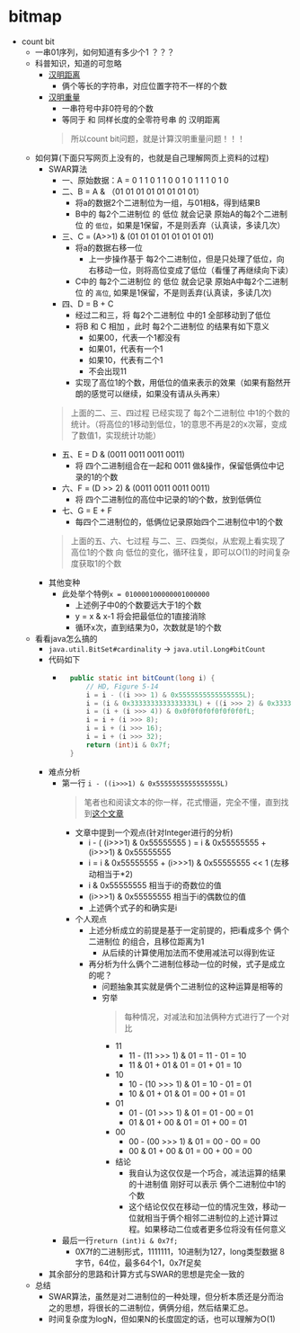 # bitmap

* count bit
    * 一串01序列，如何知道有多少个1 ？？？
    * 科普知识，知道的可忽略
        * [汉明距离](https://baike.baidu.com/item/%E6%B1%89%E6%98%8E%E8%B7%9D%E7%A6%BB/475174?fr=aladdin)
            * 俩个等长的字符串，对应位置字符不一样的个数
        * [汉明重量](https://baike.baidu.com/item/%E6%B1%89%E6%98%8E%E9%87%8D%E9%87%8F/7110799?fr=aladdin)
            * 一串符号中非0符号的个数
            * 等同于 和 同样长度的全零符号串 的 汉明距离
            > 所以count bit问题，就是计算汉明重量问题！！！
    * 如何算(下面只写网页上没有的，也就是自己理解网页上资料的过程)
        * SWAR算法
            * 一、原始数据：A = 0 1 1 0 1 1 0 0 1 0 1 1 1 0 1 0
            * 二、B = A & （01 01 01 01 01 01 01 01）
                * 将a的数据2个二进制位为一组，与01相&，得到结果B
                * B中的 每2个二进制位 的 低位 就会记录 原始A的每2个二进制位 的 `低位`，如果是1保留，不是则丢弃（认真读，多读几次）
            * 三、C = (A>>1) & (01 01 01 01 01 01 01 01)
                * 将a的数据右移一位
                    * 上一步操作基于 每2个二进制位，但是只处理了低位，向右移动一位，则将高位变成了低位（看懂了再继续向下读）
                * C中的 每2个二进制位 的 低位 就会记录 原始A中每2个二进制位 的 `高位`, 如果是1保留，不是则丢弃(认真读，多读几次)
            * 四、D = B + C
                * 经过二和三，将 每2个二进制位 中的1 全部移动到了低位
                * 将B 和 C 相加 ，此时 每2个二进制位 的结果有如下意义
                    * 如果00，代表一个1都没有
                    * 如果01，代表有一个1
                    * 如果10，代表有二个1
                    * 不会出现11
                * 实现了高位1的个数，用低位的值来表示的效果（如果有豁然开朗的感觉可以继续，如果没有请从头再来）
            > 上面的二、三、四过程 已经实现了 每2个二进制位 中1的个数的统计。（将高位的1移动到低位，1的意思不再是2的x次幂，变成了数值1，实现统计功能）
            * 五、E = D & (0011 0011 0011 0011)
                * 将 四个二进制组合在一起和 0011 做&操作，保留低俩位中记录的1的个数
            * 六、F = (D >> 2) & (0011 0011 0011 0011)
                * 将 四个二进制位的高位中记录的1的个数，放到低俩位
            * 七、G = E + F
                * 每四个二进制位的，低俩位记录原始四个二进制位中1的个数
            > 上面的五、六、七过程 与二、三、四类似，从宏观上看实现了 高位1的个数 向 低位的变化，循环往复，即可以O(1)的时间复杂度获取1的个数
        * 其他变种
            * 此处举个特例`x = 010000100000001000000`
                * 上述例子中0的个数要远大于1的个数
                * y = x & x-1 将会把最低位的1直接消除
                * 循环x次，直到结果为0，次数就是1的个数
    * 看看java怎么搞的
        * `java.util.BitSet#cardinality` -> `java.util.Long#bitCount`
        * 代码如下
            * ```java
                public static int bitCount(long i) {
                    // HD, Figure 5-14
                    i = i - ((i >>> 1) & 0x5555555555555555L);
                    i = (i & 0x3333333333333333L) + ((i >>> 2) & 0x3333333333333333L);
                    i = (i + (i >>> 4)) & 0x0f0f0f0f0f0f0f0fL;
                    i = i + (i >>> 8);
                    i = i + (i >>> 16);
                    i = i + (i >>> 32);
                    return (int)i & 0x7f;
                }
              ```     
        * 难点分析
            * 第一行 `i - ((i>>>1) & 0x5555555555555555L)`
                > 笔者也和阅读文本的你一样，花式懵逼，完全不懂，直到找到[这个文章](https://juejin.cn/post/6844904098123218957#heading-7)
                * 文章中提到一个观点(针对Integer进行的分析) 
                    * i - ( (i>>>1) & 0x55555555 ) = i & 0x55555555 + (i>>>1) & 0x55555555
                    * i = i & 0x55555555 + (i>>>1) & 0x55555555 << 1 (左移动相当于*2)
                    * i & 0x55555555 相当于i的奇数位的值
                    * (i>>>1) & 0x55555555 相当于i的偶数位的值
                    * 上述俩个式子的和确实是i
                * 个人观点
                    * 上述分析成立的前提是基于一定前提的，把i看成多个 俩个二进制位 的组合，且移位距离为1
                        * 从后续的计算使用加法而不使用减法可以得到佐证
                    * 再分析为什么俩个二进制位移动一位的时候，式子是成立的呢？
                        * 问题抽象其实就是俩个二进制位的这种运算是相等的
                        * 穷举
                            > 每种情况，对减法和加法俩种方式进行了一个对比
                            * 11
                                * 11 - (11 >>> 1) & 01  = 11 - 01 = 10   
                                * 11 & 01 + 01 & 01     = 01 + 01 = 10
                            * 10
                                * 10 - (10 >>> 1) & 01  = 10 - 01 = 01 
                                * 10 & 01 + 01 & 01     = 00 + 01 = 01
                            * 01
                                * 01 - (01 >>> 1) & 01  = 01 - 00 = 01
                                * 01 & 01 + 00 & 01     = 01 + 00 = 01
                            * 00
                                * 00 - (00 >>> 1) & 01  = 00 - 00 = 00 
                                * 00 & 01 + 00 & 01     = 00 + 00 = 00
                            * 结论
                                * 我自认为这仅仅是一个巧合，减法运算的结果的十进制值 刚好可以表示 俩个二进制位中1的个数 
                                * 这个结论仅仅在移动一位的情况生效，移动一位就相当于俩个相邻二进制位的上述计算过程。如果移动二位或者更多位将没有任何意义
            * 最后一行`return (int)i & 0x7f;`
                * 0X7f的二进制形式，1111111，10进制为127，long类型数据 8字节，64位，最多64个1，0x7f足矣
        * 其余部分的思路和计算方式与SWAR的思想是完全一致的
    * 总结
        * SWAR算法，虽然是对二进制位的一种处理，但分析本质还是分而治之的思想，将很长的二进制位，俩俩分组，然后结果汇总。
        * 时间复杂度为logN，但如果N的长度固定的话，也可以理解为O(1)
                    